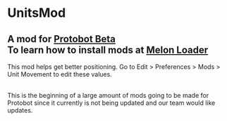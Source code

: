 # UnitsMod
A mod for [Protobot Beta](https://protobot.web.app/)<br />
To learn how to install mods at [Melon Loader](https://melonwiki.xyz/#/)<br />
---
This mod helps get better positioning. Go to Edit > Preferences > Mods > Unit Movement to edit these values.<br /><br />

This is the beginning of a large amount of mods going to be made for Protobot since it currently is not being updated and our team would like updates.<br />

